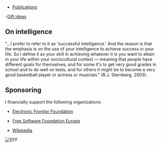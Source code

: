 
- [Publications](publications.md)

-[Gift ideas](gifts.md)

## On intelligence

"...I prefer to refer to it as 'successful intelligence.' And the reason is that the
emphasis is on the use of your intelligence to achieve success in your life. So
I define it as your skill in achieving whatever it is you want to attain in your
life within your sociocultural context — meaning that people have different
goals for themselves, and for some it's to get very good grades in school and to
do well on tests, and for others it might be to become a very good basketball
player or actress or musician." (R.J. Sternberg, 2003).

## Sponsoring

I financially support the following organizations:

- [Electronic Frontier Foundation](https://www.eff.org/)

- [Free Software Foundation Europe](https://fsfe.org/)

- [Wikipedia](https://donate.wikimedia.org/)


![EFF](https://www.eff.org/files/2019/11/20/2020-membership-badge-2.png)
